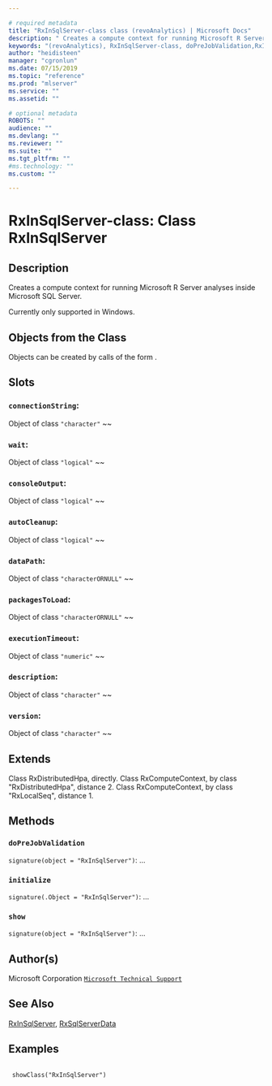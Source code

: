 ```yaml
--- 

# required metadata 
title: "RxInSqlServer-class class (revoAnalytics) | Microsoft Docs" 
description: " Creates a compute context for running Microsoft R Server analyses inside Microsoft SQL Server.  Currently only supported in Windows. " 
keywords: "(revoAnalytics), RxInSqlServer-class, doPreJobValidation,RxInSqlServer-method, initialize,RxInSqlServer-method, show,RxInSqlServer-method, classes" 
author: "heidisteen" 
manager: "cgronlun" 
ms.date: 07/15/2019
ms.topic: "reference" 
ms.prod: "mlserver" 
ms.service: "" 
ms.assetid: "" 

# optional metadata 
ROBOTS: "" 
audience: "" 
ms.devlang: "" 
ms.reviewer: "" 
ms.suite: "" 
ms.tgt_pltfrm: "" 
#ms.technology: "" 
ms.custom: "" 

--- 
```







 # RxInSqlServer-class: Class RxInSqlServer 
 ## Description

Creates a compute context for running Microsoft R Server analyses inside Microsoft SQL Server.

Currently only supported in Windows.


 ## Objects from the Class 


Objects can be created by calls of the form .


 ## Slots 




### `connectionString`:
Object of class `"character"` ~~ 



### `wait`:
Object of class `"logical"` ~~ 


### `consoleOutput`:
Object of class `"logical"` ~~ 


### `autoCleanup`:
Object of class `"logical"` ~~ 




### `dataPath`:
Object of class `"characterORNULL"` ~~ 



### `packagesToLoad`:
Object of class `"characterORNULL"` ~~ 



### `executionTimeout`:
Object of class `"numeric"` ~~ 


### `description`:
Object of class `"character"` ~~ 


### `version`:
Object of class `"character"` ~~ 




 ## Extends 


Class RxDistributedHpa, directly.
Class RxComputeContext, by class "RxDistributedHpa", distance 2.
Class RxComputeContext, by class "RxLocalSeq", distance 1.

 ## Methods 




### `doPreJobValidation`
`signature(object = "RxInSqlServer")`: ... 


### `initialize`
`signature(.Object = "RxInSqlServer")`: ... 


### `show`
`signature(object = "RxInSqlServer")`: ... 





 ## Author(s)
 Microsoft Corporation [`Microsoft Technical Support`](https://go.microsoft.com/fwlink/?LinkID=698556&clcid=0x409)


 ## See Also

[RxInSqlServer](RxInSqlServer.md),
[RxSqlServerData](RxSqlServerData.md)

 ## Examples

 ```

  showClass("RxInSqlServer")
```


